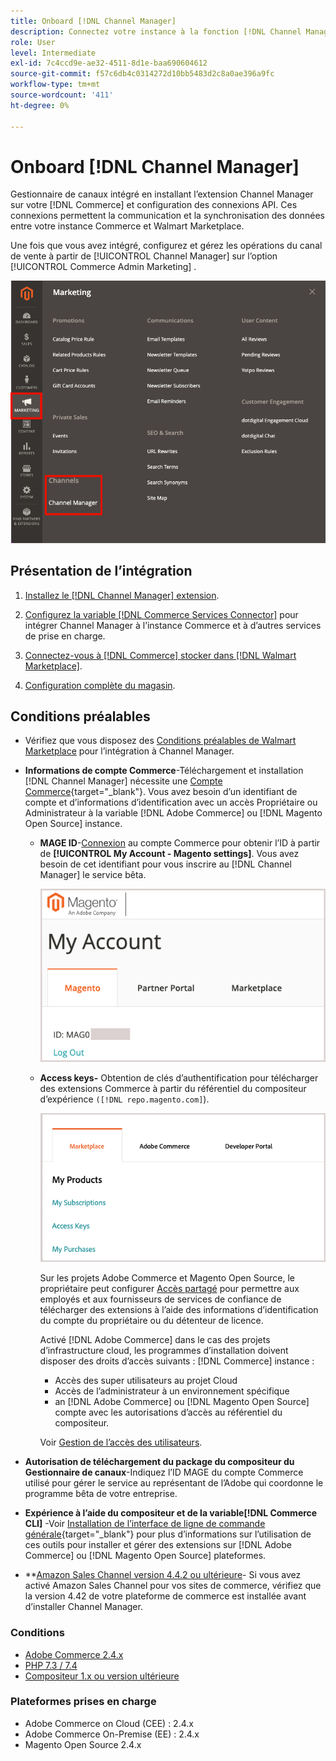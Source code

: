```yaml
---
title: Onboard [!DNL Channel Manager]
description: Connectez votre instance à la fonction [!DNL Channel Manager] en suivant quelques étapes d’intégration.
role: User
level: Intermediate
exl-id: 7c4ccd9e-ae32-4511-8d1e-baa690604612
source-git-commit: f57c6db4c0314272d10bb5483d2c8a0ae396a9fc
workflow-type: tm+mt
source-wordcount: '411'
ht-degree: 0%

---
```


# Onboard [!DNL Channel Manager]

Gestionnaire de canaux intégré en installant l’extension Channel Manager sur votre [!DNL Commerce] et configuration des connexions API. Ces connexions permettent la communication et la synchronisation des données entre votre instance Commerce et Walmart Marketplace.

Une fois que vous avez intégré, configurez et gérez les opérations du canal de vente à partir de [!UICONTROL Channel Manager] sur l’option [!UICONTROL Commerce Admin Marketing] .

![[!DNL Channel Manager] dans la vue Admin](assets/channel-manager-admin-view.png)

## Présentation de l’intégration

1. [Installez le [!DNL Channel Manager] extension](install.md).

1. [Configurez la variable [!DNL Commerce Services Connector]](connect.md) pour intégrer Channel Manager à l’instance Commerce et à d’autres services de prise en charge.

1. [Connectez-vous à [!DNL Commerce] stocker dans [!DNL Walmart Marketplace]](connect.md).

1. [Configuration complète du magasin](complete-store-setup.md).

## Conditions préalables

- Vérifiez que vous disposez des [Conditions préalables de Walmart Marketplace](walmart-prerequisites.md) pour l’intégration à Channel Manager.

- **Informations de compte Commerce**-Téléchargement et installation [!DNL Channel Manager] nécessite une [Compte Commerce](https://docs.magento.com/user-guide/magento/magento-account.html){target=&quot;_blank&quot;}. Vous avez besoin d’un identifiant de compte et d’informations d’identification avec un accès Propriétaire ou Administrateur à la variable [!DNL Adobe Commerce] ou [!DNL Magento Open Source] instance.

   - **MAGE ID**-[Connexion](https://account.magento.com/customer/account/login/) au compte Commerce pour obtenir l’ID à partir de **[!UICONTROL My Account - Magento settings]**. Vous avez besoin de cet identifiant pour vous inscrire au [!DNL Channel Manager] le service bêta.

      ![[!DNL MAGEID] dans les paramètres du compte Commerce ;](assets/mageid-my-commerce-account.png)

   - **Access keys-** Obtention de clés d’authentification pour télécharger des extensions Commerce à partir du référentiel du compositeur d’expérience `([!DNL repo.magento.com]`).

      ![[!UICONTROL Commerce Marketplace access keys]](assets/commerce-marketplace-access-keys.png)

      Sur les projets Adobe Commerce et Magento Open Source, le propriétaire peut configurer [Accès partagé](https://docs.magento.com/user-guide/magento/magento-account-share.html) pour permettre aux employés et aux fournisseurs de services de confiance de télécharger des extensions à l’aide des informations d’identification du compte du propriétaire ou du détenteur de licence.

      Activé [!DNL Adobe Commerce] dans le cas des projets d’infrastructure cloud, les programmes d’installation doivent disposer des droits d’accès suivants : [!DNL Commerce] instance :

      - Accès des super utilisateurs au projet Cloud
      - Accès de l’administrateur à un environnement spécifique
      - an [!DNL Adobe Commerce] ou [!DNL Magento Open Source] compte avec les autorisations d’accès au référentiel du compositeur.

      Voir [Gestion de l’accès des utilisateurs](https://devdocs.magento.com/cloud/project/user-admin.html).


- **Autorisation de téléchargement du package du compositeur du Gestionnaire de canaux**-Indiquez l’ID MAGE du compte Commerce utilisé pour gérer le service au représentant de l’Adobe qui coordonne le programme bêta de votre entreprise.
- **Expérience à l’aide du compositeur et de la variable[!DNL Commerce CLI]** -Voir [Installation de l’interface de ligne de commande générale](https://devdocs.magento.com/extensions/install/){target=&quot;_blank&quot;} pour plus d’informations sur l’utilisation de ces outils pour installer et gérer des extensions sur [!DNL Adobe Commerce] ou [!DNL Magento Open Source] plateformes.
- **[Amazon Sales Channel version 4.4.2 ou ultérieure](https://experienceleague.adobe.com/docs/commerce-channels/amazon/release-notes.html)- Si vous avez activé Amazon Sales Channel pour vos sites de commerce, vérifiez que la version 4.42 de votre plateforme de commerce est installée avant d’installer Channel Manager.


### Conditions

- [Adobe Commerce 2.4.x](https://devdocs.magento.com/release/released-versions.html)
- [PHP 7.3 / 7.4](https://devdocs.magento.com/guides/v2.4/install-gde/prereq/php-settings.html)
- [Compositeur 1.x ou version ultérieure](https://devdocs.magento.com/cloud/reference/cloud-composer.html)


### Plateformes prises en charge

- Adobe Commerce on Cloud (CEE) : 2.4.x
- Adobe Commerce On-Premise (EE) : 2.4.x
- Magento Open Source 2.4.x
